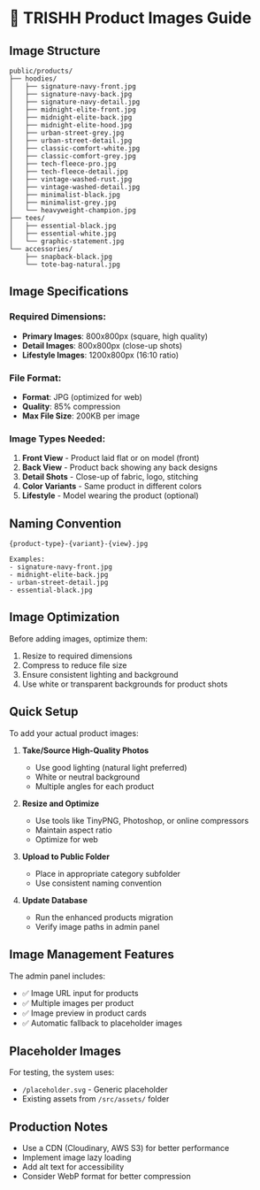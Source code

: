 # 📸 TRISHH Product Images Guide

## Image Structure

```
public/products/
├── hoodies/
│   ├── signature-navy-front.jpg
│   ├── signature-navy-back.jpg
│   ├── signature-navy-detail.jpg
│   ├── midnight-elite-front.jpg
│   ├── midnight-elite-back.jpg
│   ├── midnight-elite-hood.jpg
│   ├── urban-street-grey.jpg
│   ├── urban-street-detail.jpg
│   ├── classic-comfort-white.jpg
│   ├── classic-comfort-grey.jpg
│   ├── tech-fleece-pro.jpg
│   ├── tech-fleece-detail.jpg
│   ├── vintage-washed-rust.jpg
│   ├── vintage-washed-detail.jpg
│   ├── minimalist-black.jpg
│   ├── minimalist-grey.jpg
│   └── heavyweight-champion.jpg
├── tees/
│   ├── essential-black.jpg
│   ├── essential-white.jpg
│   └── graphic-statement.jpg
└── accessories/
    ├── snapback-black.jpg
    └── tote-bag-natural.jpg
```

## Image Specifications

### Required Dimensions:
- **Primary Images**: 800x800px (square, high quality)
- **Detail Images**: 800x800px (close-up shots)
- **Lifestyle Images**: 1200x800px (16:10 ratio)

### File Format:
- **Format**: JPG (optimized for web)
- **Quality**: 85% compression
- **Max File Size**: 200KB per image

### Image Types Needed:

1. **Front View** - Product laid flat or on model (front)
2. **Back View** - Product back showing any back designs
3. **Detail Shots** - Close-up of fabric, logo, stitching
4. **Color Variants** - Same product in different colors
5. **Lifestyle** - Model wearing the product (optional)

## Naming Convention

```
{product-type}-{variant}-{view}.jpg

Examples:
- signature-navy-front.jpg
- midnight-elite-back.jpg
- urban-street-detail.jpg
- essential-black.jpg
```

## Image Optimization

Before adding images, optimize them:
1. Resize to required dimensions
2. Compress to reduce file size
3. Ensure consistent lighting and background
4. Use white or transparent backgrounds for product shots

## Quick Setup

To add your actual product images:

1. **Take/Source High-Quality Photos**
   - Use good lighting (natural light preferred)
   - White or neutral background
   - Multiple angles for each product

2. **Resize and Optimize**
   - Use tools like TinyPNG, Photoshop, or online compressors
   - Maintain aspect ratio
   - Optimize for web

3. **Upload to Public Folder**
   - Place in appropriate category subfolder
   - Use consistent naming convention

4. **Update Database**
   - Run the enhanced products migration
   - Verify image paths in admin panel

## Image Management Features

The admin panel includes:
- ✅ Image URL input for products
- ✅ Multiple images per product
- ✅ Image preview in product cards
- ✅ Automatic fallback to placeholder images

## Placeholder Images

For testing, the system uses:
- `/placeholder.svg` - Generic placeholder
- Existing assets from `/src/assets/` folder

## Production Notes

- Use a CDN (Cloudinary, AWS S3) for better performance
- Implement image lazy loading
- Add alt text for accessibility
- Consider WebP format for better compression